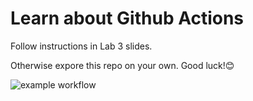 # Learn about Github Actions
Follow instructions in Lab 3 slides.

Otherwise expore this repo on your own. Good luck!😊

![example workflow](https://github.com/kajdabrowski/learn-cool-problems/actions/workflows/node.js.yml/badge.svg)

